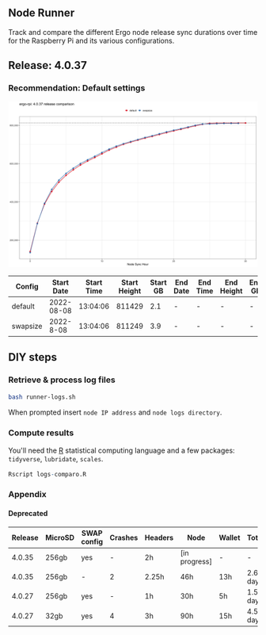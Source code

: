 
## Node Runner

Track and compare the different Ergo node release sync durations over time for the Raspberry Pi and its various configurations.

## Release: 4.0.37

### Recommendation: Default settings

![](img/results-4.0.37.png)

| Config | Start Date | Start Time | Start Height | Start GB | End Date | End Time | End Height | End GB | 
| --- | --- | --- | --- | --- | --- | --- | --- | --- | 
| default | 2022-08-08 | 13:04:06 | 811429 | 2.1 | - | - | - | - | 
| swapsize | 2022-8-08 | 13:04:06 | 811249 | 3.9 | - | - | - | - | 

## DIY steps

### Retrieve & process log files

```bash
bash runner-logs.sh 
```

When prompted insert `node IP address` and `node logs directory`.

### Compute results

You'll need the [R](https://www.r-project.org/) statistical computing language and a few packages: `tidyverse`, `lubridate`, `scales`.

```r
Rscript logs-comparo.R 
```

### Appendix

#### Deprecated 

| Release | MicroSD | SWAP config | Crashes | Headers | Node | Wallet | Total | 
| --- | --- | --- | --- | --- | --- | --- | --- | 
| 4.0.35 | 256gb | yes | - | 2h | [in progress] | - | - | 
| 4.0.35 | 256gb | - | 2 | 2.25h | 46h | 13h | 2.6 days | 
| 4.0.27 | 256gb | yes | - | 1h | 30h | 5h | 1.5 days | 
| 4.0.27 | 32gb | yes | 4 | 3h | 90h | 15h | 4.5 days | 
